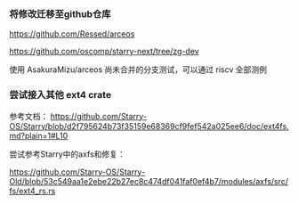 ### 将修改迁移至github仓库

https://github.com/Ressed/arceos

https://github.com/oscomp/starry-next/tree/zg-dev


使用 AsakuraMizu/arceos 尚未合并的分支测试，可以通过 riscv 全部测例


### 尝试接入其他 ext4 crate

参考文档： https://github.com/Starry-OS/Starry/blob/d2f795624b73f35159e68369cf9fef542a025ee6/doc/ext4fs.md?plain=1#L10

尝试参考Starry中的axfs和修复：

https://github.com/Starry-OS/Starry-Old/blob/53c549aa1e2ebe22b27ec8c474df041faf0ef4b7/modules/axfs/src/fs/ext4_rs.rs